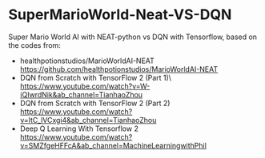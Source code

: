 # SuperMarioWorld-Neat-VS-DQN
Super Mario World AI with NEAT-python vs DQN with Tensorflow, based on the codes from:
* healthpotionstudios/MarioWorldAI-NEAT\
https://github.com/healthpotionstudios/MarioWorldAI-NEAT
* DQN from Scratch with TensorFlow 2 (Part 1)\ 
https://www.youtube.com/watch?v=W-iQIwrdNik&ab_channel=TianhaoZhou
* DQN from Scratch with TensorFlow 2 (Part 2)\
https://www.youtube.com/watch?v=ltC_lVCxgi4&ab_channel=TianhaoZhou
* Deep Q Learning With Tensorflow 2\
https://www.youtube.com/watch?v=SMZfgeHFFcA&ab_channel=MachineLearningwithPhil
